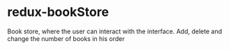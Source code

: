 # redux-bookStore
Book store, where the user can interact with the interface. Add, delete and change the number of books in his order
